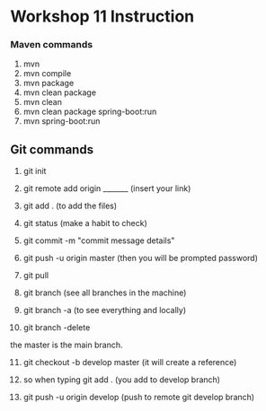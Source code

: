 # Workshop 11 Instruction


### Maven commands

1. mvn
2. mvn compile
3. mvn package
4. mvn clean package
5. mvn clean
6. mvn clean package spring-boot:run
7. mvn spring-boot:run

## Git commands
1. git init
2. git remote add origin _______ (insert your link)
3. git add . (to add the files)
4. git status (make a habit to check)   
5. git commit -m "commit message details"
6. git push -u origin master (then you will be prompted password)

7. git pull <remote> <local>
8. git branch (see all branches in the machine)
9. git branch -a (to see everything and locally)
10. git branch -delete <branch name>

the master is the main branch. 

11. git checkout -b develop master (it will create a reference)
12. so when typing git add . (you add to develop branch)

13. git push -u origin develop (push to remote git develop branch)